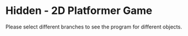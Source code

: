 # Hidden - 2D Platformer Game 
Please select different branches to see the program for different objects.
